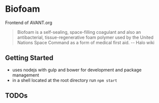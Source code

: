 # Biofoam
Frontend of AVANT.org

> Biofoam is a self-sealing, space-filling coagulant and also an antibacterial, tissue-regenerative foam polymer used by the United Nations Space Command as a form of medical first aid.
> -- Halo wiki

## Getting Started
- uses nodejs with gulp and bower for development and package management
- in a shell located at the root directory run `npm start`

## TODOs
